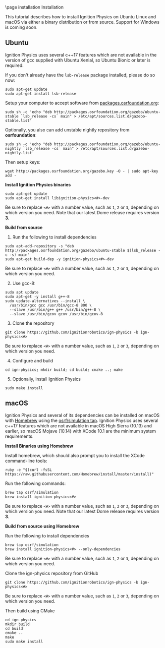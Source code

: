 \page installation Installation

This tutorial describes how to install Ignition Physics on Ubuntu Linux and macOS via either a binary distribution or from source. Support for Windows is coming soon.

## Ubuntu

Ignition Physics uses several c++17 features which are not available in the
version of gcc supplied with Ubuntu Xenial, so Ubuntu Bionic or later
is required.

If you don't already have the `lsb-release` package installed, please do so now:
```{.sh}
sudo apt-get update
sudo apt-get install lsb-release
```

Setup your computer to accept software from
[packages.osrfoundation.org](http://packages.osrfoundation.org):

```{.sh}
sudo sh -c 'echo "deb http://packages.osrfoundation.org/gazebo/ubuntu-stable `lsb_release -cs` main" > /etc/apt/sources.list.d/gazebo-stable.list'
```

Optionally, you also can add unstable nightly repository from **osrfoundation**:

```{.sh}
sudo sh -c 'echo "deb http://packages.osrfoundation.org/gazebo/ubuntu-nightly `lsb_release -cs` main" > /etc/apt/sources.list.d/gazebo-nightly.list'
```

Then setup keys:

```{.sh}
wget http://packages.osrfoundation.org/gazebo.key -O - | sudo apt-key add -
```

**Install Ignition Physics binaries**

```{.sh}
sudo apt-get update
sudo apt-get install libignition-physics<#>-dev
```

Be sure to replace `<#>` with a number value, such as `1`, `2` or `3`, depending on which version you need.
Note that our latest Dome release requires version **3**.

**Build from source**

1. Run the following to install dependencies
  ```{.sh}
  sudo apt-add-repository -s "deb http://packages.osrfoundation.org/gazebo/ubuntu-stable $(lsb_release -c -s) main"
  sudo apt-get build-dep -y ignition-physics<#>-dev
  ```
  Be sure to replace `<#>` with a number value, such as `1`, `2` or `3`, depending on which version you need.


2. Use gcc-8:
  ```
  sudo apt update
  sudo apt-get -y install g++-8
  sudo update-alternatives --install \
    /usr/bin/gcc gcc /usr/bin/gcc-8 800 \
    --slave /usr/bin/g++ g++ /usr/bin/g++-8 \
    --slave /usr/bin/gcov gcov /usr/bin/gcov-8
  ```

3. Clone the repository
  ```
  git clone https://github.com/ignitionrobotics/ign-physics -b ign-physics<#>
  ```
  Be sure to replace `<#>` with a number value, such as `1`, `2` or `3`, depending on which version you need.


4. Configure and build
  ```
  cd ign-physics; mkdir build; cd build; cmake ..; make
  ```

5. Optionally, install Ignition Physics
  ```
  sudo make install
  ```

## macOS

Ignition Physics and several of its dependencies can be installed on macOS
with [Homebrew](http://brew.sh/) using the [osrf/simulation
tap](https://github.com/osrf/homebrew-simulation). Ignition Physics uses
several c++17 features which are not available in macOS High Sierra (10.13)
and earlier, so macOS Mojave (10.14) with XCode 10.1 are the minimum
system requirements.

**Install Binaries using Homebrew**

Install homebrew, which should also prompt you to install the XCode
command-line tools:

```{.sh}
ruby -e "$(curl -fsSL https://raw.githubusercontent.com/Homebrew/install/master/install)"
```

Run the following commands:

```{.sh}
brew tap osrf/simulation
brew install ignition-physics<#>
```
Be sure to replace `<#>` with a number value, such as `1`, `2` or `3`, depending on which version you need.
Note that our latest Dome release requires version **3**.

**Build from source using Homebrew**

Run the following to install dependencies
```{.sh}
brew tap osrf/simulation
brew install ignition-physics<#> --only-dependencies
```

Be sure to replace `<#>` with a number value, such as `1`, `2` or `3`, depending on which version you need.

Clone the ign-physics repository from GitHub
```{.sh}
git clone https://github.com/ignitionrobotics/ign-physics -b ign-physics<#>
```
Be sure to replace `<#>` with a number value, such as `1`, `2` or `3`, depending on which version you need.

Then build using CMake
```{.sh}
cd ign-physics
mkdir build
cd build
cmake ..
make
sudo make install
```
